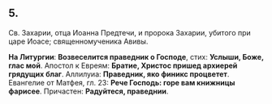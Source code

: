 
## 5.

Св. Захарии, отца Иоанна Предтечи, и пророка Захарии, убитого при царе Иоасе;
священномученика Авивы. 

**На Литургии**: **Возвеселится праведник о Господе**, стих: **Услыши, Боже, глас мой**. 
Апостол к Евреям: **Братие, Христос пришед архиерей грядущих благ**. 
Аллилуиа: **Праведник, яко финикс процветет**. 
Евангелие от Матфея, гл. 23: **Рече Господь: горе вам книжницы фарисее**. 
Причастен: **Радуйтеся, праведнии**.
